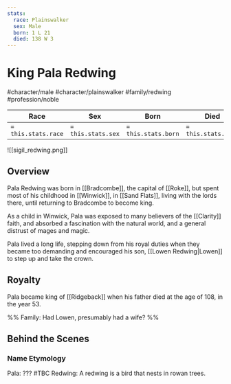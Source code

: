 ```yaml
---
stats:
  race: Plainswalker
  sex: Male
  born: 1 L 21
  died: 138 W 3
---
```


# King Pala Redwing
#character/male #character/plainswalker #family/redwing #profession/noble

Race | Sex | Born | Died
-----|-----|------|-----
`= this.stats.race` | `= this.stats.sex` | `= this.stats.born` | `= this.stats.died`

![[sigil_redwing.png]]

## Overview
Pala Redwing was born in [[Bradcombe]], the capital of [[Roke]], but spent most of his childhood in [[Winwick]], in [[Sand Flats]], living with the lords there, until returning to Bradcombe to become king.

As a child in Winwick, Pala was exposed to many believers of the [[Clarity]] faith, and absorbed a fascination with the natural world, and a general distrust of mages and magic.

Pala lived a long life, stepping down from his royal duties when they became too demanding and encouraged his son, [[Lowen Redwing|Lowen]] to step up and take the crown.

## Royalty
Pala became king of [[Ridgeback]] when his father died at the age of 108, in the year 53.

%%
Family: Had Lowen, presumably had a wife? 
%%

## Behind the Scenes
### Name Etymology
Pala: ??? #TBC
Redwing: A redwing is a bird that nests in rowan trees.